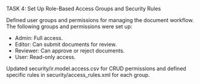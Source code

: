 TASK 4: Set Up Role-Based Access Groups and Security Rules

Defined user groups and permissions for managing the document workflow. The following groups and permissions were set up:

- Admin: Full access.
- Editor: Can submit documents for review.
- Reviewer: Can approve or reject documents.
- User: Read-only access.

Updated security/ir.model.access.csv for CRUD permissions and defined specific rules in security/access_rules.xml for each group.
